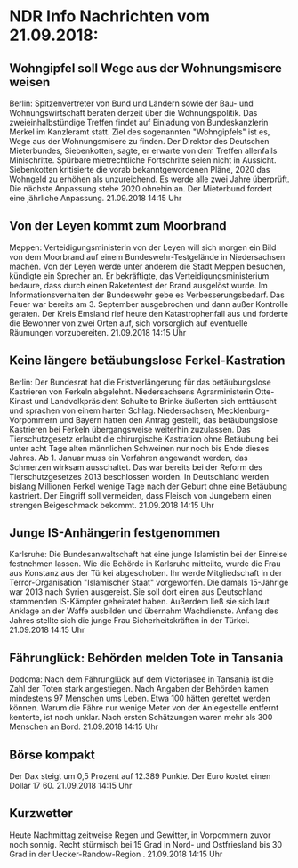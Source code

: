 # NDR Info Nachrichten vom 21.09.2018:


## Wohngipfel soll Wege aus der Wohnungsmisere weisen
Berlin: 		 Spitzenvertreter von Bund und Ländern sowie der Bau- und Wohnungswirtschaft beraten derzeit über die Wohnungspolitik. Das zweieinhalbstündige Treffen findet auf Einladung von Bundeskanzlerin Merkel im Kanzleramt statt. Ziel des sogenannten "Wohngipfels" ist es, Wege aus der Wohnungsmisere zu finden. Der Direktor des Deutschen Mieterbundes, Siebenkotten, sagte, er erwarte von dem Treffen allenfalls Minischritte. Spürbare mietrechtliche Fortschritte seien nicht in Aussicht. Siebenkotten kritisierte die vorab bekanntgewordenen Pläne, 2020 das Wohngeld zu erhöhen als unzureichend. Es werde alle zwei Jahre überprüft. Die nächste Anpassung stehe 2020 ohnehin an. Der Mieterbund fordert eine jährliche Anpassung. 21.09.2018 14:15 Uhr 

## Von der Leyen kommt zum Moorbrand
Meppen:   Verteidigungsministerin von der Leyen will sich morgen ein Bild von dem Moorbrand auf einem Bundeswehr-Testgelände in Niedersachsen machen. Von der Leyen werde unter anderem die Stadt Meppen besuchen, kündigte ein Sprecher an. Er bekräftigte, das Verteidigungsministerium bedaure, dass durch einen Raketentest der Brand ausgelöst wurde. Im Informationsverhalten der Bundeswehr gebe es Verbesserungsbedarf. Das Feuer war bereits am 3. September ausgebrochen und dann außer Kontrolle geraten. Der Kreis Emsland rief heute den Katastrophenfall aus und forderte die Bewohner von zwei Orten auf, sich vorsorglich auf eventuelle Räumungen vorzubereiten. 21.09.2018 14:15 Uhr 

## Keine längere betäubungslose Ferkel-Kastration
Berlin: Der Bundesrat hat die Fristverlängerung für das betäubungslose Kastrieren von Ferkeln abgelehnt. Niedersachsens Agrarministerin Otte-Kinast und Landvolkpräsident Schulte to Brinke äußerten sich enttäuscht und sprachen von einem harten Schlag. Niedersachsen, Mecklenburg-Vorpommern und Bayern hatten den Antrag gestellt, das betäubungslose Kastrieren bei Ferkeln übergangsweise weiterhin zuzulassen. Das Tierschutzgesetz erlaubt die chirurgische Kastration ohne Betäubung bei unter acht Tage alten männlichen Schweinen nur noch bis Ende dieses Jahres. Ab 1. Januar muss ein Verfahren angewandt werden, das Schmerzen wirksam ausschaltet. Das war bereits bei der Reform des Tierschutzgesetzes 2013 beschlossen worden. In Deutschland werden bislang Millionen Ferkel wenige Tage nach der Geburt ohne eine Betäubung kastriert. Der Eingriff soll vermeiden, dass Fleisch von Jungebern einen strengen Beigeschmack bekommt. 21.09.2018 14:15 Uhr 

## Junge IS-Anhängerin festgenommen
Karlsruhe: Die Bundesanwaltschaft hat eine junge Islamistin bei der Einreise festnehmen lassen. Wie die Behörde in Karlsruhe mitteilte, wurde die Frau aus Konstanz aus der Türkei abgeschoben. Ihr werde Mitgliedschaft in der Terror-Organisation "Islamischer Staat" vorgeworfen. Die damals 15-Jährige war 2013 nach Syrien ausgereist. Sie soll dort einen aus Deutschland stammenden IS-Kämpfer geheiratet haben. Außerdem ließ sie sich laut Anklage an der Waffe ausbilden und übernahm Wachdienste. Anfang des Jahres stellte sich die junge Frau Sicherheitskräften in der Türkei. 21.09.2018 14:15 Uhr 

## Fährunglück: Behörden melden Tote in Tansania
Dodoma: Nach dem Fährunglück auf dem Victoriasee in Tansania ist die Zahl der Toten stark angestiegen. Nach Angaben der Behörden kamen mindestens 97 Menschen ums Leben. Etwa 100 hätten gerettet werden können. Warum die Fähre nur wenige Meter von der Anlegestelle entfernt kenterte, ist noch unklar. Nach ersten Schätzungen waren mehr als 300 Menschen an Bord. 21.09.2018 14:15 Uhr 

## Börse kompakt
Der Dax steigt um 0,5 Prozent auf 12.389 Punkte. Der Euro kostet einen Dollar 17 60. 21.09.2018 14:15 Uhr 

## Kurzwetter
Heute Nachmittag zeitweise Regen und Gewitter, in Vorpommern zuvor noch sonnig. Recht stürmisch bei 15 Grad in Nord- und Ostfriesland bis 30 Grad in der Uecker-Randow-Region . 21.09.2018 14:15 Uhr 
